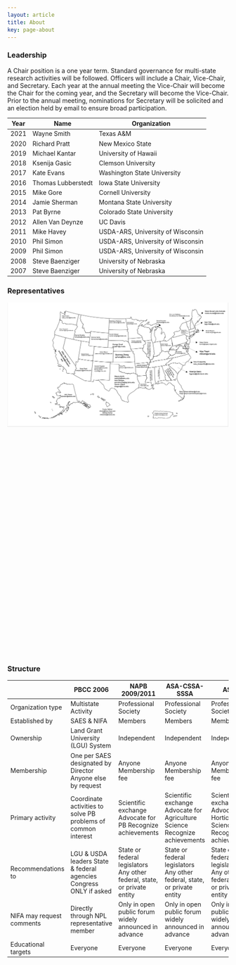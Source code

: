 ```yaml
---
layout: article
title: About
key: page-about
---
```


### Leadership

A Chair position is a one year term. Standard governance for multi-state research activities will be followed. Officers will include a Chair, Vice-Chair, and Secretary. Each year at the annual meeting the Vice-Chair will become the Chair for the coming year, and the Secretary will become the Vice-Chair. Prior to the annual meeting, nominations for Secretary will be solicited and an election held by email to ensure broad participation.

| Year  | Name               | Organization                      |
|-------|--------------------|-----------------------------------|
| 2021  | Wayne Smith        | Texas A&M                         |
| 2020  | Richard Pratt      | New Mexico State                  |
| 2019  | Michael Kantar     | University of Hawaii              |
| 2018  | Ksenija Gasic      | Clemson University                |
| 2017  | Kate Evans         | Washington State University       |
| 2016  | Thomas Lubberstedt | Iowa State University             |
| 2015  | Mike Gore          | Cornell University                |
| 2014  | Jamie Sherman      | Montana State University          |
| 2013  | Pat Byrne          | Colorado State University         |
| 2012  | Allen Van Deynze   | UC Davis                          |
| 2011  | Mike Havey         | USDA-ARS, University of Wisconsin |
| 2010  | Phil Simon         | USDA-ARS, University of Wisconsin |
| 2009  | Phil Simon         | USDA-ARS, University of Wisconsin |
| 2008  | Steve Baenziger    | University of Nebraska            |
| 2007  | Steve Baenziger    | University of Nebraska            |

### Representatives

![PBCC Map](assets/images/pbcc/pbcc-map-state-reps.png)


<div id="us-map-container" style="width: 100%; height: 500px;"></div>

<!-- Load libraries -->
<script src="https://d3js.org/d3.v7.min.js"></script>
<script src="https://d3js.org/topojson.v3.min.js"></script>

<!-- Load our custom map script and styles -->
<link rel="stylesheet" href="/us-breeding-map.css">
<script src="/assets/js/us-breeding-map.js"></script>


### Structure

|                           | PBCC 2006                                                            | NAPB 2009/2011                                                            | ASA-CSSA-SSSA                                                                 | ASHS                                                                            |
|---------------------------|----------------------------------------------------------------------|---------------------------------------------------------------------------|-------------------------------------------------------------------------------|---------------------------------------------------------------------------------|
| Organization type         | Multistate Activity                                                  | Professional Society                                                      | Professional Society                                                          | Professional Society                                                            |
| Established by            | SAES & NIFA                                                          | Members                                                                   | Members                                                                       | Members                                                                         |
| Ownership                 | Land Grant University (LGU) System                                   | Independent                                                               | Independent                                                                   | Independent                                                                     |
| Membership                | One per SAES designated by Director  			Anyone  else by request         | Anyone  			Membership fee                                                    | Anyone  			Membership fee                                                        | Anyone  			Membership fee                                                          |
| Primary activity          | Coordinate activities to solve PB problems of common interest        | Scientific exchange  			Advocate for PB  			Recognize achievements              | Scientific exchange  			Advocate for Agriculture Science  			Recognize achievements | Scientific exchange  			Advocate for Horticultural Science  			Recognize achievements |
| Recommendations to        | LGU & USDA leaders  			State & federal agencies  			Congress ONLY if asked | State or federal legislators  			Any other federal, state, or private entity | State or federal legislators  			Any other federal, state, or private entity     | State or federal legislators  			Any other federal, state, or private entity       |
| NIFA may request comments | Directly through NPL representative member                           | Only in open public forum widely announced in advance                     | Only in open public forum widely announced in advance                         | Only in open public forum widely announced in advance                           |
| Educational targets       | Everyone                                                             | Everyone                                                                  | Everyone                                                                      | Everyone                                                                        |